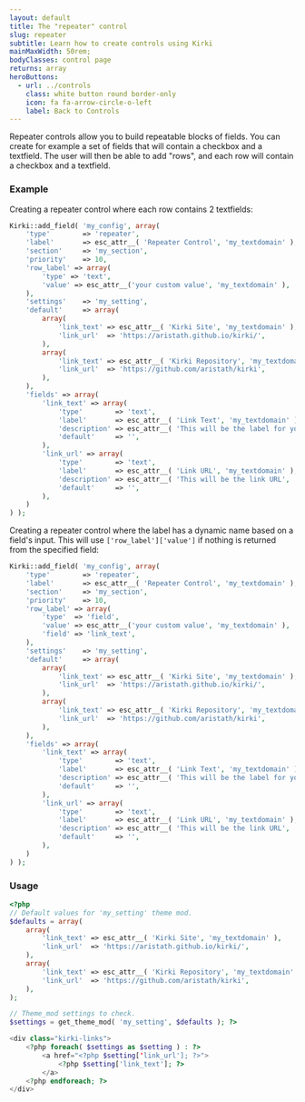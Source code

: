 ```yaml
---
layout: default
title: The "repeater" control
slug: repeater
subtitle: Learn how to create controls using Kirki
mainMaxWidth: 50rem;
bodyClasses: control page
returns: array
heroButtons:
  - url: ../controls
    class: white button round border-only
    icon: fa fa-arrow-circle-o-left
    label: Back to Controls
---
```


Repeater controls allow you to build repeatable blocks of fields.
You can create for example a set of fields that will contain a checkbox and a textfield. The user will then be able to add "rows", and each row will contain a checkbox and a textfield.

### Example


Creating a repeater control where each row contains 2 textfields:

```php
Kirki::add_field( 'my_config', array(
	'type'        => 'repeater',
	'label'       => esc_attr__( 'Repeater Control', 'my_textdomain' ),
	'section'     => 'my_section',
	'priority'    => 10,
	'row_label' => array(
		'type' => 'text',
		'value' => esc_attr__('your custom value', 'my_textdomain' ),
	),
	'settings'    => 'my_setting',
	'default'     => array(
		array(
			'link_text' => esc_attr__( 'Kirki Site', 'my_textdomain' ),
			'link_url'  => 'https://aristath.github.io/kirki/',
		),
		array(
			'link_text' => esc_attr__( 'Kirki Repository', 'my_textdomain' ),
			'link_url'  => 'https://github.com/aristath/kirki',
		),
	),
	'fields' => array(
		'link_text' => array(
			'type'        => 'text',
			'label'       => esc_attr__( 'Link Text', 'my_textdomain' ),
			'description' => esc_attr__( 'This will be the label for your link', 'my_textdomain' ),
			'default'     => '',
		),
		'link_url' => array(
			'type'        => 'text',
			'label'       => esc_attr__( 'Link URL', 'my_textdomain' ),
			'description' => esc_attr__( 'This will be the link URL', 'my_textdomain' ),
			'default'     => '',
		),
	)
) );
```

Creating a repeater control where the label has a dynamic name based on a field's input.  This will use `['row_label']['value']` if nothing is returned from the specified field:

```php
Kirki::add_field( 'my_config', array(
	'type'        => 'repeater',
	'label'       => esc_attr__( 'Repeater Control', 'my_textdomain' ),
	'section'     => 'my_section',
	'priority'    => 10,
	'row_label' => array(
		'type'  => 'field',
		'value' => esc_attr__('your custom value', 'my_textdomain' ),
		'field' => 'link_text',
	),
	'settings'    => 'my_setting',
	'default'     => array(
		array(
			'link_text' => esc_attr__( 'Kirki Site', 'my_textdomain' ),
			'link_url'  => 'https://aristath.github.io/kirki/',
		),
		array(
			'link_text' => esc_attr__( 'Kirki Repository', 'my_textdomain' ),
			'link_url'  => 'https://github.com/aristath/kirki',
		),
	),
	'fields' => array(
		'link_text' => array(
			'type'        => 'text',
			'label'       => esc_attr__( 'Link Text', 'my_textdomain' ),
			'description' => esc_attr__( 'This will be the label for your link', 'my_textdomain' ),
			'default'     => '',
		),
		'link_url' => array(
			'type'        => 'text',
			'label'       => esc_attr__( 'Link URL', 'my_textdomain' ),
			'description' => esc_attr__( 'This will be the link URL', 'my_textdomain' ),
			'default'     => '',
		),
	)
) );
```

### Usage

```php
<?php
// Default values for 'my_setting' theme mod.
$defaults = array(
    array(
        'link_text' => esc_attr__( 'Kirki Site', 'my_textdomain' ),
		'link_url'  => 'https://aristath.github.io/kirki/',
	),
	array(
		'link_text' => esc_attr__( 'Kirki Repository', 'my_textdomain' ),
		'link_url'  => 'https://github.com/aristath/kirki',
	),
);

// Theme_mod settings to check.
$settings = get_theme_mod( 'my_setting', $defaults ); ?>

<div class="kirki-links">
    <?php foreach( $settings as $setting ) : ?>
        <a href="<?php $setting['link_url']; ?>">
            <?php $setting['link_text']; ?>
        </a>
    <?php endforeach; ?>
</div>
```
